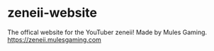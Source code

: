 # zeneii-website
The offical website for the YouTuber zeneii! Made by Mules Gaming. https://zeneii.mulesgaming.com
